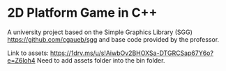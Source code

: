 # 2D Platform Game in C++

A university project based on the Simple Graphics Library (SGG) https://github.com/cgaueb/sgg and base code provided by the professor.


Link to assets: https://1drv.ms/u/s!AiwbOv2BHOXSa-DTGRCSap67Y6o?e=Z6loh4
Need to add assets folder into the bin folder.
